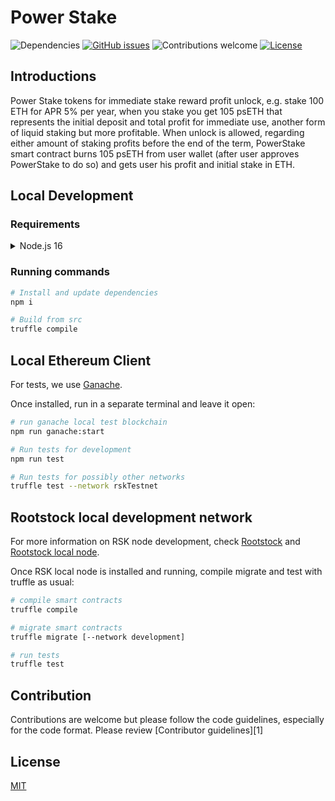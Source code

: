 # Power Stake

![Dependencies](https://img.shields.io/badge/dependencies-up%20to%20date-brightgreen.svg)
[![GitHub issues](https://img.shields.io/github/issues/sgoia/powerstake.svg)](https://GitHub.com/sgoia/powerstake/issues/)
![Contributions welcome](https://img.shields.io/badge/contributions-welcome-orange.svg)
[![License](https://img.shields.io/badge/license-MIT-blue.svg)](https://opensource.org/licenses/MIT)

## Introductions

Power Stake tokens for immediate stake reward profit unlock, e.g. stake 100 ETH for APR 5% per year, when you stake you get 105 psETH that represents the initial deposit and total profit for immediate use, another form of liquid staking but more profitable. When unlock is allowed, regarding either amount of staking profits before the end of the term, PowerStake smart contract burns 105 psETH from user wallet (after user approves PowerStake to do so) and gets user his profit and initial stake in ETH.

## Local Development

### Requirements

<details>
  <summary>Node.js 16</summary>

  Install via NVM:
  ```bash
  # Install NVM
  curl -o- https://raw.githubusercontent.com/nvm-sh/nvm/v0.39.0/install.sh | bash

  # Install recommended Node.js version for bepro-js
  nvm install lts/gallium

  # Set it on the working directory
  nvm alias default lts/gallium

  # Use the settled as default
  nvm use default

  # Confirm the procedure.
  # Must show valid Node-js version on terminal if OK
  node --version
  ```
</details>

### Running commands

```bash
# Install and update dependencies
npm i

# Build from src
truffle compile
```

## Local Ethereum Client

For tests, we use [Ganache](https://trufflesuite.com/ganache/).

Once installed, run in a separate terminal and leave it open:

```bash
# run ganache local test blockchain
npm run ganache:start
```

```bash
# Run tests for development
npm run test

# Run tests for possibly other networks
truffle test --network rskTestnet
```

## Rootstock local development network

For more information on RSK node development, check [Rootstock](https://rootstock.io/develop/) and [Rootstock local node](https://dev.rootstock.io/rsk/node/install/operating-systems/java/).

Once RSK local node is installed and running, compile migrate and test with truffle as usual:

```bash
# compile smart contracts
truffle compile

# migrate smart contracts
truffle migrate [--network development]

# run tests
truffle test
```

## Contribution

Contributions are welcome but please follow the code guidelines, especially for the code format. Please review [Contributor guidelines][1]

## License

[MIT](https://choosealicense.com/licenses/mit/)
